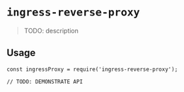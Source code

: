 # `ingress-reverse-proxy`

> TODO: description

## Usage

```
const ingressProxy = require('ingress-reverse-proxy');

// TODO: DEMONSTRATE API
```
